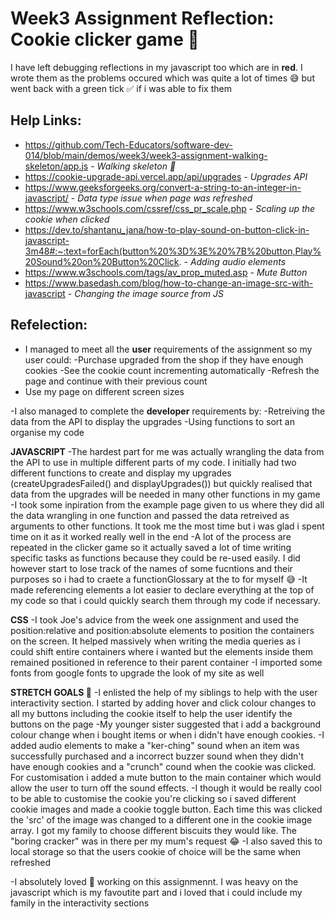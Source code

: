 # **Week3 Assignment Reflection: Cookie clicker game 🍪**

I have left debugging reflections in my javascript too which are in **red**. I wrote them as the problems occured which was quite a lot of times 😅 but went back with a green tick ✅ if i was able to fix them

## Help Links:

- https://github.com/Tech-Educators/software-dev-014/blob/main/demos/week3/week3-assignment-walking-skeleton/app.js - _Walking skeleton 🩻_
- https://cookie-upgrade-api.vercel.app/api/upgrades - _Upgrades API_
- https://www.geeksforgeeks.org/convert-a-string-to-an-integer-in-javascript/ - _Data type issue when page was refreshed_
- https://www.w3schools.com/cssref/css_pr_scale.php - _Scaling up the cookie when clicked_
- https://dev.to/shantanu_jana/how-to-play-sound-on-button-click-in-javascript-3m48#:~:text=forEach(button%20%3D%3E%20%7B%20button,Play%20Sound%20on%20Button%20Click. - _Adding audio elements_
- https://www.w3schools.com/tags/av_prop_muted.asp - _Mute Button_
- https://www.basedash.com/blog/how-to-change-an-image-src-with-javascript - _Changing the image source from JS_

## Refelection:

- I managed to meet all the **user** requirements of the assignment so my user could:
  -Purchase upgraded from the shop if they have enough cookies
  -See the cookie count incrementing automatically
  -Refresh the page and continue with their previous count
- Use my page on different screen sizes

-I also managed to complete the **developer** requirements by:
-Retreiving the data from the API to display the upgrades
-Using functions to sort an organise my code

**JAVASCRIPT**
-The hardest part for me was actually wrangling the data from the API to use in multiple different parts of my code. I initially had two different functions to create and display my upgrades (createUpgradesFailed() and displayUpgrades()) but quickly realised that data from the upgrades will be needed in many other functions in my game
-I took some inpiration from the example page given to us where they did all the data wrangling in one function and passed the data retreived as arguments to other functions. It took me the most time but i was glad i spent time on it as it worked really well in the end
-A lot of the process are repeated in the clicker game so it actually saved a lot of time writing specific tasks as functions because they could be re-used easily. I did however start to lose track of the names of some fucntions and their purposes so i had to craete a functionGlossary at the to for myself 😅
-It made referencing elements a lot easier to declare everything at the top of my code so that i could quickly search them through my code if necessary.

**CSS**
-I took Joe's advice from the week one assignment and used the position:relative and position:absolute elements to position the containers on the screen. It helped massively when writing the media queries as i could shift entire containers where i wanted but the elements inside them remained positioned in reference to their parent container
-I imported some fonts from google fonts to upgrade the look of my site as well

**STRETCH GOALS 🏹**
-I enlisted the help of my siblings to help with the user interactivity section. I started by adding hover and click colour changes to all my buttons including the cookie itself to help the user identify the buttons on the page
-My younger sister suggested that i add a background colour change when i bought items or when i didn't have enough cookies.
-I added audio elements to make a "ker-ching" sound when an item was successfully purchased and a incorrect buzzer sound when they didn't have enough cookies and a "crunch" cound when the cookie was clicked. For customisation i added a mute button to the main container which would allow the user to turn off the sound effects.
-I though it would be really cool to be able to customise the cookie you're clicking so i saved different cookie images and made a cookie toggle button. Each time this was clicked the 'src' of the image was changed to a different one in the cookie image array. I got my family to choose different biscuits they would like. The "boring cracker" was in there per my mum's request 😂
-I also saved this to local storage so that the users cookie of choice will be the same when refreshed

-I absolutely loved 💖 working on this assignmennt. I was heavy on the javascript which is my favoutite part and i loved that i could include my family in the interactivity sections
